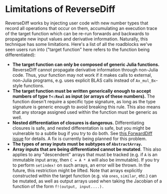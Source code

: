 
<a id='Limitations-of-ReverseDiff-1'></a>

# Limitations of ReverseDiff


ReverseDiff works by injecting user code with new number types that record all operations that occur on them, accumulating an execution trace of the target function which can be re-run forwards and backwards to propagate new input values and derivative information. Naturally, this technique has some limitations. Here's a list of all the roadblocks we've seen users run into ("target function" here refers to the function being differentiated):


  * **The target function can only be composed of generic Julia functions.** ReverseDiff cannot propagate derivative information through non-Julia code. Thus, your function may not work if it makes calls to external, non-Julia programs, e.g. uses explicit BLAS calls instead of `Ax_mul_Bx`-style functions.
  * **The target function must be written generically enough to accept numbers of type `T<:Real` as input (or arrays of these numbers).** The function doesn't require a specific type signature, as long as the type signature is generic enough to avoid breaking this rule. This also means that any storage assigned used within the function must be generic as well.
  * **Nested differentiation of closures is dangerous.** Differentiating closures is safe, and nested differentation is safe, but you might be vulnerable to a subtle bug if you try to do both. See [this ForwardDiff issue](https://github.com/JuliaDiff/ForwardDiff.jl/issues/83) for details. A fix is currently being planned for this problem.
  * **The types of array inputs must be subtypes of `AbstractArray`.**
  * **Array inputs that are being differentiated cannot be mutated**. This also applies to any "descendent" arrays that must be tracked (e.g. if `A` is an immutable input array, then `C = A * A` will also be immutable). If you try to perform `setindex!` on such arrays, an error will be thrown. In the future, this restriction might be lifted. Note that arrays explicitly constructed within the target function (e.g. via `ones`, `similar`, etc.) can be mutated, as well as output arrays used when taking the Jacobian of a function of the form `f!(output, input....).`

